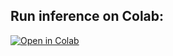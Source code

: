 ## Run inference on Colab:

[![Open in Colab](https://colab.research.google.com/assets/colab-badge.svg)](https://colab.research.google.com/drive/1B2Tkg43PitxTBYRsIe8iDL-M71ljAi35?usp=sharing)
